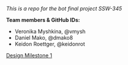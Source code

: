 *This is a repo for the bot final project SSW-345*

**Team members & GitHub IDs:**

* Veronika Myshkina, @vmysh
* Daniel Mako, @dmako8
* Keidon Roettger, @keidonrot

[Design Milestone 1](DESIGN.md)
